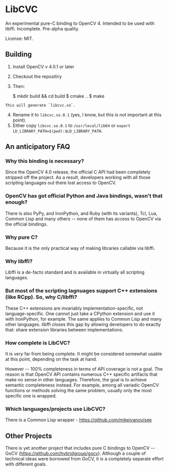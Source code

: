 # LibCVC

An experimental pure-C binding to OpenCV 4. 
Intended to be used with libffi. Incomplete. Pre-alpha quality.

License: MIT.

## Building

  1. Install OpenCV v 4.0.1 or later
  2. Checkout the repositiry
  3. Then:

        $ mkdir build && cd build
        $ cmake ..
        $ make

    This will generate `libcvc.so`. 
  4. Rename it to `libcvc.so.0.1` (yes, I know, but this is not important at this point).
  5. Either copy `libcvc.so.0.1` to `/usr/local/lib64` or 
     `export LD_LIBRARY_PATH=$(pwd):$LD_LIBRARY_PATH`.

## An anticipatory FAQ

### Why this binding is necessary?

Since the OpenCV 4.0 release, the official C API had been completely stripped off
the project. As a result, developers working with all those scripting
languages out there lost access to OpenCV.

### OpenCV has got official Python and Java bindings, wasn't that enough?

There is also PyPy, and IronPython, and Ruby (with its variants), Tcl,
Lua, Common Lisp and many others -- none of them has access to OpenCV
via the official bindings.

### Why pure C?

Because it is the only practical way of making libraries callable via libffi.

### Why libffi?

Libffi is a de-facto standard and is available in virtually all
scripting languages.

### But most of the scripting lagnuages support C++ extensions (like RCpp). So, why C/libffi?

These C++ extensions are invariably implementation-specific, not
language-specific. One cannot just take a CPython extension and use it
with IronPython, for example. The same applies to Common Lisp and many
other languages. libffi closes this gap by allowing developers to do
exactly that: share extension libraries between implementations.

### How complete is LibCVC?

It is *very* far from being complete. It might be considered somewhat
usable at this point, depending on the task at hand.

However -- 100% completeness in terms of API coverage is not a
goal. The reason is that OpenCV API contains numerous C++ specific
artifacts that make no sense in other languages. Therefore, the goal
is to achieve semantic completeness instead. For example, among all variadic
OpenCV functions or methods solving the same problem, usually only the
most specific one is wrapped.

### Which languages/projects use LibCVC?

There is a Common Lisp wrapper - https://github.com/mikeivanov/see

## Other Projects

There is yet another project that includes pure C bindings to OpenCV
-- GoCV (https://github.com/hybridgroup/gocv). Although a couple of
technical ideas were borrowed from GoCV, it is a completely separate
effort with different goals.
